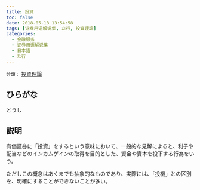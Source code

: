 ```yaml
---
title: 投資
toc: false
date: 2018-05-18 13:54:58
tags: [证券用语解说集, た行, 投資理論]
categories:
  - 金融服务
  - 证券用语解说集
  - 日本語
  - た行
---
```


`分類：` [投資理論](/tags/投資理論/)

## ひらがな

とうし

## 説明

有価証券に「投資」をするという意味において、一般的な見解によると、利子や配当などのインカムゲインの取得を目的とした、資金や資本を投下する行為をいう。

ただしこの概念はあくまでも抽象的なものであり、実際には、「投機」との区別を、明確にすることができないことが多い。

